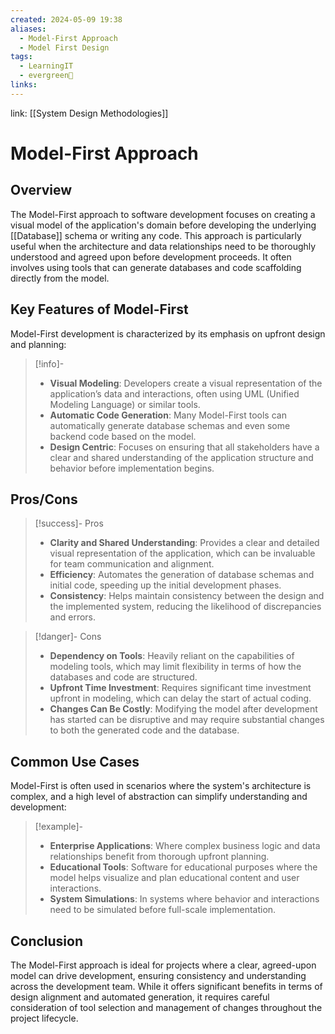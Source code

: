 ```yaml
---
created: 2024-05-09 19:38
aliases:
  - Model-First Approach
  - Model First Design
tags:
  - LearningIT
  - evergreen🌳
links:
---
```


link: [[System Design Methodologies]]

# Model-First Approach

## Overview

The Model-First approach to software development focuses on creating a visual model of the application's domain before developing the underlying [[Database]] schema or writing any code. This approach is particularly useful when the architecture and data relationships need to be thoroughly understood and agreed upon before development proceeds. It often involves using tools that can generate databases and code scaffolding directly from the model.

## Key Features of Model-First

Model-First development is characterized by its emphasis on upfront design and planning:

> [!info]-
> - **Visual Modeling**: Developers create a visual representation of the application’s data and interactions, often using UML (Unified Modeling Language) or similar tools.
> - **Automatic Code Generation**: Many Model-First tools can automatically generate database schemas and even some backend code based on the model.
> - **Design Centric**: Focuses on ensuring that all stakeholders have a clear and shared understanding of the application structure and behavior before implementation begins.

## Pros/Cons

> [!success]- Pros
> - **Clarity and Shared Understanding**: Provides a clear and detailed visual representation of the application, which can be invaluable for team communication and alignment.
> - **Efficiency**: Automates the generation of database schemas and initial code, speeding up the initial development phases.
> - **Consistency**: Helps maintain consistency between the design and the implemented system, reducing the likelihood of discrepancies and errors.


> [!danger]- Cons
> - **Dependency on Tools**: Heavily reliant on the capabilities of modeling tools, which may limit flexibility in terms of how the databases and code are structured.
> - **Upfront Time Investment**: Requires significant time investment upfront in modeling, which can delay the start of actual coding.
> - **Changes Can Be Costly**: Modifying the model after development has started can be disruptive and may require substantial changes to both the generated code and the database.

## Common Use Cases

Model-First is often used in scenarios where the system's architecture is complex, and a high level of abstraction can simplify understanding and development:

> [!example]-
> - **Enterprise Applications**: Where complex business logic and data relationships benefit from thorough upfront planning.
> - **Educational Tools**: Software for educational purposes where the model helps visualize and plan educational content and user interactions.
> - **System Simulations**: In systems where behavior and interactions need to be simulated before full-scale implementation.

## Conclusion

The Model-First approach is ideal for projects where a clear, agreed-upon model can drive development, ensuring consistency and understanding across the development team. While it offers significant benefits in terms of design alignment and automated generation, it requires careful consideration of tool selection and management of changes throughout the project lifecycle.


